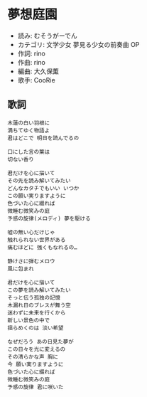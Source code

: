 夢想庭園
=========

- 読み: むそうがーでん
- カテゴリ: 文学少女 夢見る少女の前奏曲 OP
- 作詞: rino
- 作曲: rino
- 編曲: 大久保薫
- 歌手: CooRie


歌詞
-----

    木蓮の白い羽根に
    満ちてゆく物語よ
    君はどこで 明日を読んでるの

    口にした言の葉は
    切ない香り

    君だけを心に描いて
    その先を読み解いてみたい
    どんなカタチでもいい いつか
    この願い実りますように
    色づいた心に綴れば
    微睡む微笑みの庭
    予感の旋律(メロディ) 夢を駆ける

    嘘の無い心だけじゃ
    触れられない世界がある
    痛むほどに 強くもなれるの…

    静けさに弾むメロウ
    風に包まれ

    君だけを心に描いて
    この夢を読み解いてみたい
    そっと伝う孤独の記憶
    木漏れ日のブレスが舞う空
    迷わずに未来を行くから
    新しい景色の中で
    揺らめくのは 淡い希望

    なぜだろう あの日見た夢が
    この日々を光に変えるの
    その清らかな声 胸に
    今 願い実りますように
    色づいた心に綴れば
    微睡む微笑みの庭
    予感の旋律 君に咲いた

